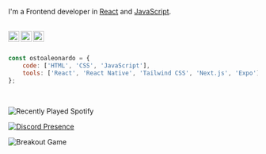 I'm a Frontend developer in [React](https://reactjs.org) and [JavaScript](https://www.javascript.com/).

<br/>

<div>
<a href="https://ostoaleonardo.vercel.app/">
<img align="left" alt="OstoaLeonardo Portfolio" width="22px" src="https://icongr.am/fontawesome/link.svg?size=128&color=c9d1d9" />
</a>
<a href="https://www.linkedin.com/in/ostoaleonardo/">
<img align="left" alt="OstoaLeonardo LinkedIn" width="22px" src="https://icongr.am/fontawesome/linkedin.svg?size=128&color=c9d1d9" />
</a>
<a href="https://www.behance.net/ostoaleonardo">
<img align="left" alt="OstoaLeonardo Behance" width="22px" src="https://icongr.am/fontawesome/behance.svg?size=128&color=c9d1d9" />
</a>
</div>

<br />
<br />

```javascript
const ostoaleonardo = {
	code: ['HTML', 'CSS', 'JavaScript'],
	tools: ['React', 'React Native', 'Tailwind CSS', 'Next.js', 'Expo'],
};
```

<br />

![Recently Played Spotify](https://spotify-recently-played-github-readme.vercel.app/api)

[![Discord Presence](https://lanyard.cnrad.dev/api/771148579356016650?bg=0d1117&hideProfile=true)](https://discord.com/users/771148579356016650)

<picture>
  <source
    media="(prefers-color-scheme: dark)"
    srcset="images/github-breakout/breakout-dark.svg"
  />
  <source
    media="(prefers-color-scheme: light)"
    srcset="images/github-breakout/breakout-light.svg"
  />
  <img alt="Breakout Game" src="{YOUR IMAGE URL}/images/breakout-light.svg" />
</picture>
